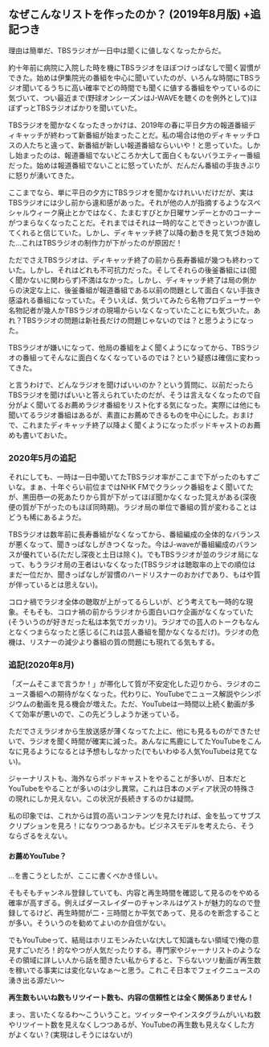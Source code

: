 
## なぜこんなリストを作ったのか？ (2019年8月版) +追記つき

理由は簡単だ、TBSラジオが一日中は聞くに値しなくなったからだ。

約十年前に病院に入院した時を機にTBSラジオをほぼつけっぱなしで聞く習慣ができた。始めは伊集院光の番組を中心に聞いていたのが、いろんな時間にTBSラジオ聞いてるうちに高い確率でどの時間でも聞くに値する番組をやっているのに気づいて、つい最近まで(野球オンシーズンはJ-WAVEを聴くのを例外として)ほぼずっとTBSラジオばかりを聞いていた。

TBSラジオを聞かなくなったきっかけは、2019年の春に平日夕方の報道番組ディキャッチが終わって新番組が始まったことだ。私の場合は他のディキャッチロスの人たちと違って、新番組が新しい報道番組ならいいや！と思っていた。しかし始まったのは、報道番組でないどころか大して面白くもないバラエティー番組だった。始めは報道番組でないことに怒っていたが、だんだん番組の手抜きぶりに怒りが湧いてきた。

ここまでなら、単に平日の夕方にTBSラジオを聞かなけれいいだけだが、実はTBSラジオには少し前から違和感があった。それが他の人が指摘するようなスペシャルウィーク廃止とかではなく、たまむすびとか日曜サンデーとかのコーナーがつまらなくなったことだ。それまではそれは一時的なことできっといつか直してくれると信じていた。しかし、ディキャッチ終了以降の動きを見て気づき始めた…これはTBSラジオの制作力が下がったのが原因だ！

ただでさえTBSラジオは、ディキャッチ終了の前から長寿番組が幾つも終わっていた。しかし、それはどれも不可抗力だった。そしてそれらの後釜番組には(聞く聞かないに関わらず)不満はなかった。しかし、ディキャッチ終了は局の側からの決定な上に、後釜番組が報道番組である以前の問題として面白くない手抜き感溢れる番組になっていた。そういえば、気づいてみたら名物プロデューサーや名物記者が幾人かTBSラジオの現場からいなくなっていたことにも気づいた。あれ？TBSラジオの問題は新社長だけの問題じゃないのでは？と思うようになった。

TBSラジオが嫌いになって、他局の番組をよく聞くようになってから、TBSラジオの番組ってそんなに面白くなくなっているのでは？という疑惑は確信に変わってきた。

と言うわけで、どんなラジオを聞けばいいのか？という質問に、以前だったらTBSラジオを聞けばいいと答えられていたのだが、そうは言えなくなったので自分がよく聞いてるお薦めラジオ番組をリスト化する気になった。実際には他にも聞いてるラジオ番組はあるが、素直にお薦めできるものを中心にした。おまけで、これまたディキャッチ終了以降よく聞くようになったポッドキャストのお薦めも書いておいた。

### 2020年5月の追記  
それにしても、一時は一日中聞いてたTBSラジオ率がここまで下がったのもすごいな。まぁ、十年ぐらい前位まではNHK FMでクラシック番組をよく聞いてたが、黒田恭一の死あたりから質が下がってほぼ聞かなくなった覚えがある(深夜便の質が下がったのもほぼ同時期)。ラジオ局の単位で番組の質が変わることはどうも稀にあるようだ。  

TBSラジオは数年前に長寿番組がなくなってから、番組編成の全体的なバランスが悪くなって、聞きっぱなしがきつくなった。今はJ-waveが番組編成のバランスが優れている(ただし深夜と土日は除く)。でもTBSラジオが並のラジオ局になって、もうラジオ局の王者はいなくなった(TBSラジオは聴取率の上での順位はまだ一位だか、聞きっぱなしが習慣のハードリスナーのおかげであり、もはや質が伴っているとは思えない)。  

コロナ禍でラジオ全体の聴取が上がってるらしいが、どう考えても一時的な現象。そもそも、コロナ禍の前からラジオから面白いロケ企画がなくなっていた(そういうのが好きだった私は本気でガッカリ)。ラジオでの芸人のトークもなんとなくつまらなったと感じる(これは芸人番組を聞かなくなるだけ)。ラジオの危機は、リスナーの減少より番組の質の問題にも現れてる気もする。

### 追記(2020年8月)   

「ズームそこまで言うか！」が帯化して質が不安定化した辺りから、ラジオのニュース番組への期待がなくなった。代わりに、YouTubeでニュース解説やシンポジウムの動画を見る機会が増えた。ただ、YouTubeは一時間以上続く動画が多くて効率が悪いので、この先どうしようか迷っている。 

ただでさえラジオから生放送感が薄くなってた上に、他にも見るものができたせいで、ラジオを聞く時間が確実に減った。あんなに馬鹿にしてたYouTubeをこんなに見るようになるとは予想もしなかった(でもいわゆる人気YouTubeは見てない)。

ジャーナリストも、海外ならポッドキャストをやることが多いが、日本だとYouTubeをやることが多いのは少し異常。これは日本のメディア状況の特殊さの現れにしか見えない。この状況が長続きするのかは疑問。 

私の印象では、これからは質の高いコンテンツを見たければ、金を払ってサブスクリプションを見ろ！になりつつあるかも。ビジネスモデルを考えたら、そうならざるをえない。

#### お薦めYouTube？
…を書こうとしたが、ここに書くべかき怪しい。

そもそもチャンネル登録していても、内容と再生時間を確認して見るのをやめる確率が高すぎる。例えばダースレイダーのチャンネルはゲストが魅力的なので登録してるけど、再生時間が二・三時間とか平気であって、見るのを断念することが多い。そういうのを勧めてよいのか自信がない。

でもYouTubeって、結局はホリエモンみたいな(大して知識もない領域で)俺の意見すごいだろ！的なやつが人気だったりする。専門家やジャーナリストのようなその領域に詳しい人から話を聞きたい私からすると、下らないツリ動画が再生数を稼いでる事実には変化ないなぁ〜と思う。これこそ日本でフェイクニュースの湧き出る源だい〜

**再生数もいいね数もリツイート数も、内容の信頼性とは全く関係ありません！**

まっ、言いたくなるわ〜こういうこと。ツイッターやインスタグラムがいいね数やリツイート数を見えなくしつつあるが、YouTubeの再生数も見えなくした方がよくない？(実現はしそうにはないが)



